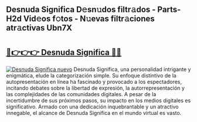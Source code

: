 ## Desnuda Significa D𝚎sn𝚞dos filtr𝚊dos - Parts-H2d Vid𝚎os f𝚘tos - N𝚞evas filtr𝚊ciones atr𝚊ctivas Ubn7X

# <h2><a href="http://mb34ji2.tromn.icu/?c=Desnuda+Significa">🔗👉👉👉 Desnuda Significa 🔗🔗</a></h2>

[![Desnuda Significa nuevo](https://i.imgur.com/pEAQMta.gif)](http://mb34ji2.tromn.icu/?c=Desnuda+Significa)
Desnuda Significa, una personalidad intrigante y enigmática, elude la categorización simple. Su enfoque distintivo de la autopresentación en línea ha fascinado y provocado a los espectadores, incitando debates sobre la libertad de expresión, la autorrepresentación y las complejidades de las comunidades digitales. A pesar de la incertidumbre de sus próximos pasos, su impacto en los medios digitales es significativo. Armado con una dedicación inquebrantable y un atractivo innegable, el alcance de Desnuda Significa en el mundo virtual es vasto.
